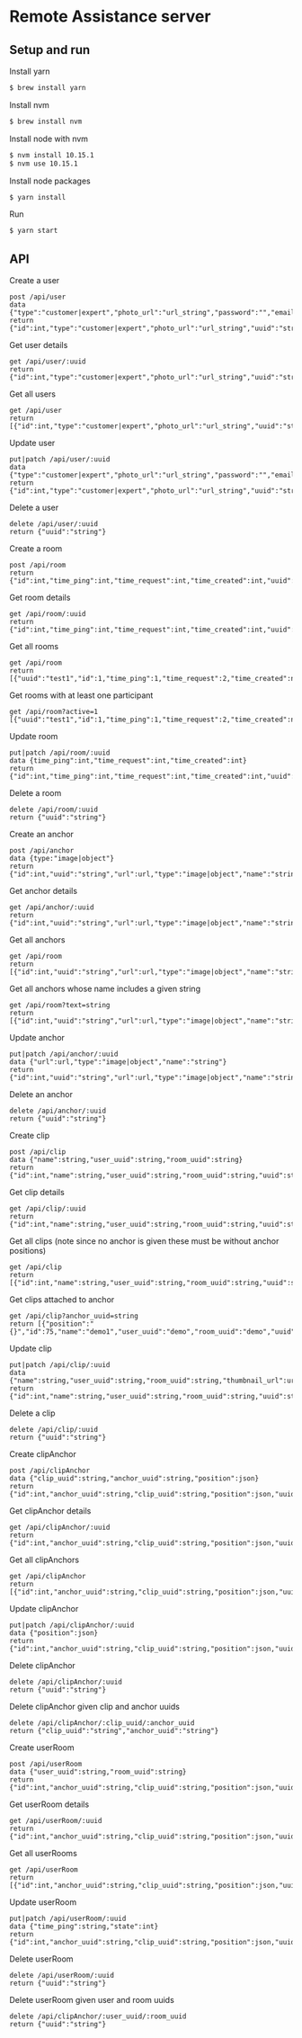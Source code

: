 Remote Assistance server
======================

Setup and run
------------

Install yarn
```bash
$ brew install yarn
```

Install nvm
```bash
$ brew install nvm
```

Install node with nvm
```bash
$ nvm install 10.15.1
$ nvm use 10.15.1
```

Install node packages
``` bash
$ yarn install
```

Run
``` bash
$ yarn start
```

API
------------

Create a user
```
post /api/user
data {"type":"customer|expert","photo_url":"url_string","password":"","email":"email_string","name":"name_string"}
return {"id":int,"type":"customer|expert","photo_url":"url_string","uuid":"string","password":"","email":"email_string","name":"name_string"}
```

Get user details
```
get /api/user/:uuid
return {"id":int,"type":"customer|expert","photo_url":"url_string","uuid":"string","password":"","email":"email_string","name":"name_string"}
```

Get all users
```
get /api/user
return [{"id":int,"type":"customer|expert","photo_url":"url_string","uuid":"string","password":"","email":"email_string","name":"name_string"}]
```

Update user
```
put|patch /api/user/:uuid
data {"type":"customer|expert","photo_url":"url_string","password":"","email":"email_string","name":"name_string"}
return {"id":int,"type":"customer|expert","photo_url":"url_string","uuid":"string","password":"","email":"email_string","name":"name_string"}
```

Delete a user 
```
delete /api/user/:uuid
return {"uuid":"string"}
```


Create a room
```
post /api/room
return {"id":int,"time_ping":int,"time_request":int,"time_created":int,"uuid":"string","experts":1,"customers":0}
```

Get room details
```
get /api/room/:uuid
return {"id":int,"time_ping":int,"time_request":int,"time_created":int,"uuid":"string","experts":1,"customers":0}
```

Get all rooms
```
get /api/room
return [{"uuid":"test1","id":1,"time_ping":1,"time_request":2,"time_created":null,"experts":0,"customers":0}]
```

Get rooms with at least one participant
```
get /api/room?active=1
[{"uuid":"test1","id":1,"time_ping":1,"time_request":2,"time_created":null,"experts":1,"customers":0}]
```

Update room
```
put|patch /api/room/:uuid
data {time_ping":int,"time_request":int,"time_created":int}
return {"id":int,"time_ping":int,"time_request":int,"time_created":int,"uuid":"string","experts":1,"customers":0}
```

Delete a room 
```
delete /api/room/:uuid
return {"uuid":"string"}
```


Create an anchor
```
post /api/anchor
data {type:"image|object"}
return {"id":int,"uuid":"string","url":url,"type":"image|object","name":"string"}
```

Get anchor details
```
get /api/anchor/:uuid
return {"id":int,"uuid":"string","url":url,"type":"image|object","name":"string"}
```

Get all anchors
```
get /api/room
return [{"id":int,"uuid":"string","url":url,"type":"image|object","name":"string"}]
```

Get all anchors whose name includes a given string
```
get /api/room?text=string
return [{"id":int,"uuid":"string","url":url,"type":"image|object","name":"string"}]
```

Update anchor
```
put|patch /api/anchor/:uuid
data {"url":url,"type":"image|object","name":"string"}
return {"id":int,"uuid":"string","url":url,"type":"image|object","name":"string"}
```

Delete an anchor
```
delete /api/anchor/:uuid
return {"uuid":"string"}
```


Create clip
```
post /api/clip
data {"name":string,"user_uuid":string,"room_uuid":string}
return {"id":int,"name":string,"user_uuid":string,"room_uuid":string,"uuid":string,"thumbnail_url":url,"webm_url":url,"mp4_url":url}
```

Get clip details
```
get /api/clip/:uuid
return {"id":int,"name":string,"user_uuid":string,"room_uuid":string,"uuid":string,"thumbnail_url":url,"webm_url":url,"mp4_url":url}
```

Get all clips (note since no anchor is given these must be without anchor positions)
```
get /api/clip
return [{"id":int,"name":string,"user_uuid":string,"room_uuid":string,"uuid":string,"thumbnail_url":url,"webm_url":url,"mp4_url":url}]
```

Get clips attached to anchor 
```
get /api/clip?anchor_uuid=string
return [{"position":"{}","id":75,"name":"demo1","user_uuid":"demo","room_uuid":"demo","uuid":"demo1","thumbnailUrl":url,"webmUrl":url,"mp4Url":url}]
```

Update clip
```
put|patch /api/clip/:uuid
data {"name":string,"user_uuid":string,"room_uuid":string,"thumbnail_url":url,"webm_url":url,"mp4_url":url}
return {"id":int,"name":string,"user_uuid":string,"room_uuid":string,"uuid":string,"thumbnail_url":url,"webm_url":url,"mp4_url":url}
```

Delete a clip
```
delete /api/clip/:uuid
return {"uuid":"string"}
```

Create clipAnchor
```
post /api/clipAnchor
data {"clip_uuid":string,"anchor_uuid":string,"position":json}
return {"id":int,"anchor_uuid":string,"clip_uuid":string,"position":json,"uuid":string}
```

Get clipAnchor details
```
get /api/clipAnchor/:uuid
return {"id":int,"anchor_uuid":string,"clip_uuid":string,"position":json,"uuid":string}
```

Get all clipAnchors
```
get /api/clipAnchor
return [{"id":int,"anchor_uuid":string,"clip_uuid":string,"position":json,"uuid":string}]
```

Update clipAnchor
```
put|patch /api/clipAnchor/:uuid
data {"position":json}
return {"id":int,"anchor_uuid":string,"clip_uuid":string,"position":json,"uuid":string}
```

Delete clipAnchor
```
delete /api/clipAnchor/:uuid
return {"uuid":"string"}
```

Delete clipAnchor given clip and anchor uuids
```
delete /api/clipAnchor/:clip_uuid/:anchor_uuid
return {"clip_uuid":"string","anchor_uuid":"string"}
```


Create userRoom
```
post /api/userRoom
data {"user_uuid":string,"room_uuid":string}
return {"id":int,"anchor_uuid":string,"clip_uuid":string,"position":json,"uuid":string}
```

Get userRoom details
```
get /api/userRoom/:uuid
return {"id":int,"anchor_uuid":string,"clip_uuid":string,"position":json,"uuid":string}
```

Get all userRooms
```
get /api/userRoom
return [{"id":int,"anchor_uuid":string,"clip_uuid":string,"position":json,"uuid":string}]
```

Update userRoom
```
put|patch /api/userRoom/:uuid
data {"time_ping":string,"state":int}
return {"id":int,"anchor_uuid":string,"clip_uuid":string,"position":json,"uuid":string}
```

Delete userRoom
```
delete /api/userRoom/:uuid
return {"uuid":"string"}
```

Delete userRoom given user and room uuids
```
delete /api/clipAnchor/:user_uuid/:room_uuid
return {"uuid":"string"}
```

